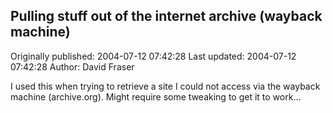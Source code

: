 ## Pulling stuff out of the internet archive (wayback machine) 
Originally published: 2004-07-12 07:42:28 
Last updated: 2004-07-12 07:42:28 
Author: David Fraser 
 
I used this when trying to retrieve a site I could not access via the wayback machine (archive.org). Might require some tweaking to get it to work...